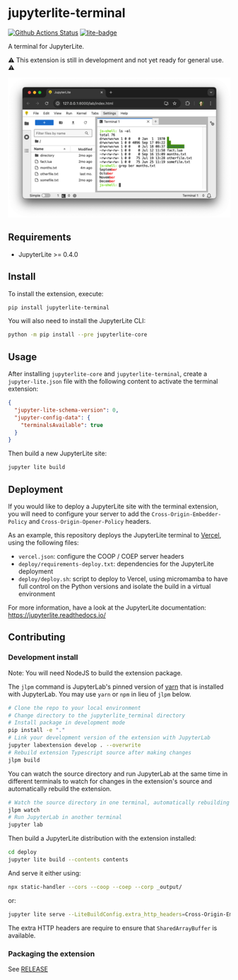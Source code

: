 # jupyterlite-terminal

[![Github Actions Status](https://github.com/jupyterlite/terminal/workflows/Build/badge.svg)](https://github.com/jupyterlite/terminal/actions/workflows/build.yml)
[![lite-badge](https://jupyterlite.rtfd.io/en/latest/_static/badge.svg)](https://jupyterlite-terminal.vercel.app/)

A terminal for JupyterLite.

⚠️ This extension is still in development and not yet ready for general use. ⚠️

![a screenshot showing a terminal running in JupyterLite](https://raw.githubusercontent.com/jupyterlite/terminal/main/screenshot.png)

## Requirements

- JupyterLite >= 0.4.0

## Install

To install the extension, execute:

```bash
pip install jupyterlite-terminal
```

You will also need to install the JupyterLite CLI:

```bash
python -m pip install --pre jupyterlite-core
```

## Usage

After installing `jupyterlite-core` and `jupyterlite-terminal`, create a `jupyter-lite.json` file with the following content to activate the terminal extension:

```json
{
  "jupyter-lite-schema-version": 0,
  "jupyter-config-data": {
    "terminalsAvailable": true
  }
}
```

Then build a new JupyterLite site:

```bash
jupyter lite build
```

## Deployment

If you would like to deploy a JupyterLite site with the terminal extension, you will need to configure your server to add the `Cross-Origin-Embedder-Policy` and `Cross-Origin-Opener-Policy` headers.

As an example, this repository deploys the JupyterLite terminal to [Vercel](https://vercel.com), using the following files:

- `vercel.json`: configure the COOP / COEP server headers
- `deploy/requirements-deploy.txt`: dependencies for the JupyterLite deployment
- `deploy/deploy.sh`: script to deploy to Vercel, using micromamba to have full control on the Python versions and isolate the build in a virtual environment

For more information, have a look at the JupyterLite documentation: https://jupyterlite.readthedocs.io/

## Contributing

### Development install

Note: You will need NodeJS to build the extension package.

The `jlpm` command is JupyterLab's pinned version of
[yarn](https://yarnpkg.com/) that is installed with JupyterLab. You may use
`yarn` or `npm` in lieu of `jlpm` below.

```bash
# Clone the repo to your local environment
# Change directory to the jupyterlite_terminal directory
# Install package in development mode
pip install -e "."
# Link your development version of the extension with JupyterLab
jupyter labextension develop . --overwrite
# Rebuild extension Typescript source after making changes
jlpm build
```

You can watch the source directory and run JupyterLab at the same time in different terminals to watch for changes in the extension's source and automatically rebuild the extension.

```bash
# Watch the source directory in one terminal, automatically rebuilding when needed
jlpm watch
# Run JupyterLab in another terminal
jupyter lab
```

Then build a JupyterLite distribution with the extension installed:

```bash
cd deploy
jupyter lite build --contents contents
```

And serve it either using:

```bash
npx static-handler --cors --coop --coep --corp _output/
```

or:

```bash
jupyter lite serve --LiteBuildConfig.extra_http_headers=Cross-Origin-Embedder-Policy=require-corp --LiteBuildConfig.extra_http_headers=Cross-Origin-Opener-Policy=same-origin
```

The extra HTTP headers are require to ensure that `SharedArrayBuffer` is available.

### Packaging the extension

See [RELEASE](RELEASE.md)
